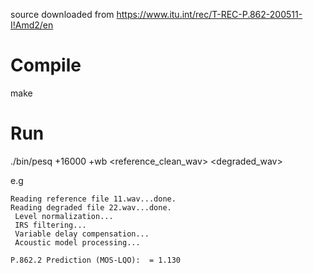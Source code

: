 source downloaded from https://www.itu.int/rec/T-REC-P.862-200511-I!Amd2/en

# Compile
make

# Run
./bin/pesq +16000 +wb <reference_clean_wav> <degraded_wav>

e.g
```
Reading reference file 11.wav...done.
Reading degraded file 22.wav...done.
 Level normalization...
 IRS filtering...
 Variable delay compensation...
 Acoustic model processing...

P.862.2 Prediction (MOS-LQO):  = 1.130
```
